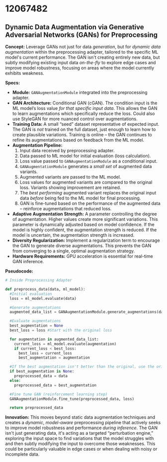 # 12067482

## Dynamic Data Augmentation via Generative Adversarial Networks (GANs) for Preprocessing

**Concept:** Leverage GANs not just for data *generation*, but for *dynamic data augmentation* within the preprocessing adapter, tailored to the specific ML model's current performance.  The GAN isn't creating entirely new data, but subtly modifying existing input data *on-the-fly* to explore edge cases and improve model robustness, focusing on areas where the model currently exhibits weakness.

**Specs:**

*   **Module:**  `GANAugmentationModule` integrated into the preprocessing adapter.
*   **GAN Architecture:** Conditional GAN (cGAN).  The condition input is the ML model’s loss value *for that specific input data*.  This allows the GAN to learn augmentations which specifically reduce the loss.  Could also use StyleGAN for more nuanced control over augmentations.
*   **Training Data:** A small “seed” dataset representative of expected input. The GAN is *not* trained on the full dataset, just enough to learn how to create plausible variations.  Training is online – the GAN continues to refine its augmentations based on feedback from the ML model.
*   **Augmentation Pipeline:**
    1.  Input data received by preprocessing adapter.
    2.  Data passed to ML model for initial evaluation (loss calculation).
    3.  Loss value passed to `GANAugmentationModule` as a conditional input.
    4.  `GANAugmentationModule` generates a *small set* of augmented data variants.
    5.  Augmented variants are passed to the ML model.
    6.  Loss values for augmented variants are compared to the original loss.  Variants showing improvement are retained.
    7.  The *best performing* augmented variant replaces the original input data *before* being fed to the ML model for final processing.
    8.  GAN is fine-tuned based on the performance of the augmented data – reinforce augmentations that reduced loss.
*   **Adaptive Augmentation Strength:**  A parameter controlling the degree of augmentation.  Higher values create more significant variations.  This parameter is dynamically adjusted based on model confidence. If the model is highly confident, the augmentation strength is reduced. If the model is uncertain, the augmentation strength is increased.
*   **Diversity Regularization:**  Implement a regularization term to encourage the GAN to generate diverse augmentations.  This prevents the GAN from converging to a single, optimal augmentation strategy.
*   **Hardware Requirements:** GPU acceleration is essential for real-time GAN inference.

**Pseudocode:**

```python
# Inside Preprocessing Adapter

def preprocess_data(data, ml_model):
  #Initial evaluation
  loss = ml_model.evaluate(data)

  #Generate augmentations
  augmented_data_list = GANAugmentationModule.generate_augmentations(data, loss)

  #Evaluate augmentations
  best_augmentation = None
  best_loss = loss #Start with the original loss

  for augmentation in augmented_data_list:
    current_loss = ml_model.evaluate(augmentation)
    if current_loss < best_loss:
      best_loss = current_loss
      best_augmentation = augmentation

  #If the best augmentation isn't better than the original, use the original
  if best_augmentation is None:
    preprocessed_data = data
  else:
    preprocessed_data = best_augmentation

  #Fine tune GAN (reinforcement learning step)
  GANAugmentationModule.fine_tune(preprocessed_data, loss)

  return preprocessed_data
```

**Innovation:**  This moves beyond static data augmentation techniques and creates a *dynamic*, *model-aware* preprocessing pipeline that actively seeks to improve model robustness and performance *during inference*. The GAN isn't just generating data, it's acting as a targeted “perturbation engine,” exploring the input space to find variations that the model struggles with and then subtly modifying the input to overcome those weaknesses.  This could be particularly valuable in edge cases or when dealing with noisy or incomplete data.